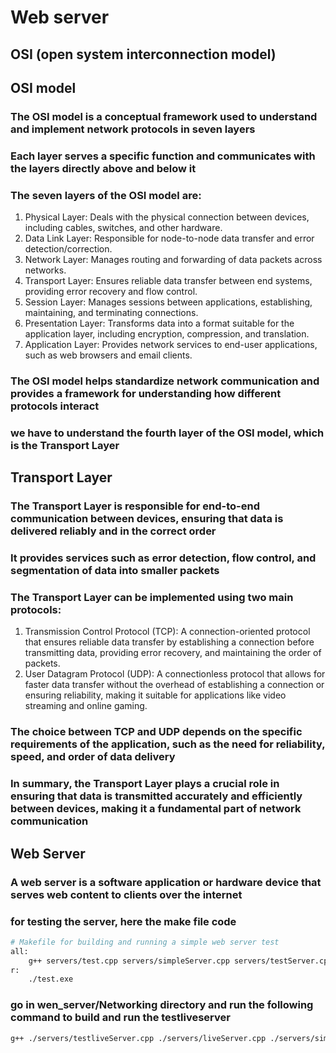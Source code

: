 # Web server

<!-- link : https://medium.com/from-the-scratch/http-server-what-do-you-need-to-know-to-build-a-simple-http-server-from-scratch-d1ef8945e4fa -->

## OSI (open system interconnection model)

## OSI model

### The OSI model is a conceptual framework used to understand and implement network protocols in seven layers

### Each layer serves a specific function and communicates with the layers directly above and below it

### The seven layers of the OSI model are:

1. Physical Layer: Deals with the physical connection between devices, including cables, switches, and other hardware.
2. Data Link Layer: Responsible for node-to-node data transfer and error detection/correction.
3. Network Layer: Manages routing and forwarding of data packets across networks.
4. Transport Layer: Ensures reliable data transfer between end systems, providing error recovery and flow control.
5. Session Layer: Manages sessions between applications, establishing, maintaining, and terminating connections.
6. Presentation Layer: Transforms data into a format suitable for the application layer,
including encryption, compression, and translation.
7. Application Layer: Provides network services to end-user applications, such as web browsers and email clients.

### The OSI model helps standardize network communication and provides a framework for understanding how different protocols interact

### we have to understand the fourth layer of the OSI model, which is the Transport Layer

## Transport Layer

### The Transport Layer is responsible for end-to-end communication between devices, ensuring that data is delivered reliably and in the correct order

### It provides services such as error detection, flow control, and segmentation of data into smaller packets

### The Transport Layer can be implemented using two main protocols:

1. Transmission Control Protocol (TCP): A connection-oriented protocol that ensures reliable data transfer by establishing a connection before transmitting data, providing error recovery, and maintaining the order of packets.
2. User Datagram Protocol (UDP): A connectionless protocol that allows for faster data transfer without the overhead of establishing a connection or ensuring reliability, making it suitable for applications like video streaming and online gaming.

### The choice between TCP and UDP depends on the specific requirements of the application, such as the need for reliability, speed, and order of data delivery

### In summary, the Transport Layer plays a crucial role in ensuring that data is transmitted accurately and efficiently between devices, making it a fundamental part of network communication

## Web Server

### A web server is a software application or hardware device that serves web content to clients over the internet


### for testing the server, here the make file code

```bash
# Makefile for building and running a simple web server test
all:
    g++ servers/test.cpp servers/simpleServer.cpp servers/testServer.cpp sockets/simpleSocket.cpp sockets/bindingSocket.cpp sockets/listeningSocket.cpp -o test.exe -lws2_32
r:
    ./test.exe

```

### go in wen_server/Networking directory and run the following command to build and run the testliveserver

```bash
g++ ./servers/testliveServer.cpp ./servers/liveServer.cpp ./servers/simpleServer.cpp ./sockets/bindingSocket.cpp ./sockets/listeningSocket.cpp ./sockets/simpleSocket.cpp -o ./testliveServer.exe -lws2_32
```
